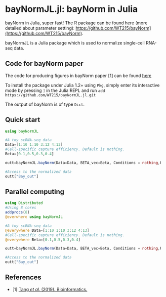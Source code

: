 # bayNormJL.jl: bayNorm in Julia
bayNorm in Julia, super fast! The R package can be found here (more detailed about parameter setting): https://github.com/WT215/bayNorm](https://github.com/WT215/bayNorm).


bayNormJL is a Julia package which is used to normalize single-cell RNA-seq data. 

## Code for bayNorm paper
The code for producing figures in bayNorm paper [1] can be found [here](https://github.com/WT215/bayNorm_papercode)

To install the package under Julia 1.2+ using `Pkg`, simply enter its interactive mode by pressing `]` in the Julia REPL and run
`add https://github.com/WT215/bayNormJL.jl.git`

The output of bayNorm is of type `Dict`.

## Quick start
```julia
using bayNormJL

#A toy scRNA-seq data
Data=[1:10 1:10 3:12 4:13] 
#Cell-specific capture efficiency. Default is nothing.
Beta=[0.1,0.5,0.3,0.4]

outt=bayNormJL.bayNorm(Data=Data, BETA_vec=Beta, Conditions = nothing,UMI_sffl = nothing,Prior_type = nothing,mode_version =false,mean_version=true,S = 20,FIX_MU = true,BB_SIZE_par = true, verbose = true)

#Access to the normalized data
outt["Bay_out"]
```
## Parallel computing
```julia
using Distributed
#Using 8 cores
addprocs(8)
@everwhere using bayNormJL

#A toy scRNA-seq data
@everywhere Data=[1:10 1:10 3:12 4:13] 
#Cell-specific capture efficiency. Default is nothing.
@everywhere Beta=[0.1,0.5,0.3,0.4]

outt=bayNormJL.bayNorm(Data=Data, BETA_vec=Beta, Conditions = nothing,UMI_sffl = nothing,Prior_type = nothing,mode_version =false,mean_version=true,S = 20,FIX_MU = true,BB_SIZE_par = true, verbose = true)

#Access to the normalized data
outt["Bay_out"]
```


## References

- [1] <a href="https://academic.oup.com/bioinformatics/advance-article/doi/10.1093/bioinformatics/btz726/5581401">Tang <em>et al.</em> (2019). Bioinformatics. </a>
